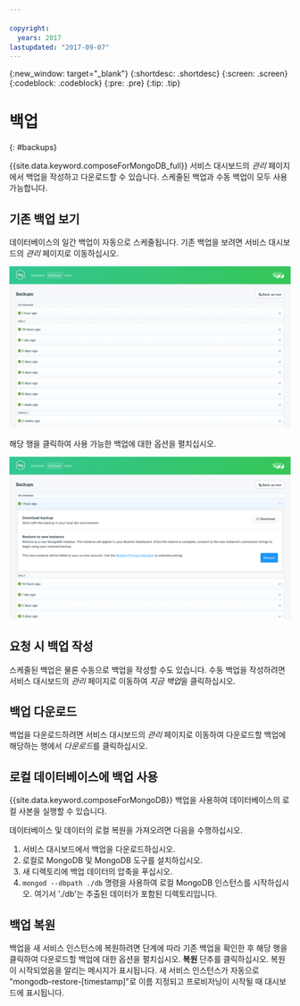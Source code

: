 ```yaml
---

copyright:
  years: 2017
lastupdated: "2017-09-07"
---
```


{:new_window: target="_blank"}
{:shortdesc: .shortdesc}
{:screen: .screen}
{:codeblock: .codeblock}
{:pre: .pre}
{:tip: .tip}

# 백업
{: #backups}

{{site.data.keyword.composeForMongoDB_full}} 서비스 대시보드의 *관리* 페이지에서 백업을 작성하고 다운로드할 수 있습니다. 스케줄된 백업과 수동 백업이 모두 사용 가능합니다.

## 기존 백업 보기

데이터베이스의 일간 백업이 자동으로 스케줄됩니다. 기존 백업을 보려면 서비스 대시보드의 *관리* 페이지로 이동하십시오. 

![백업](./images/mongodb-backups-show.png "사용 가능한 백업 목록")

해당 행을 클릭하여 사용 가능한 백업에 대한 옵션을 펼치십시오.
  
![백업 옵션](./images/mongodb-backups-options.png "백업에 대한 옵션") 

## 요청 시 백업 작성

스케줄된 백업은 물론 수동으로 백업을 작성할 수도 있습니다. 수동 백업을 작성하려면 서비스 대시보드의 *관리* 페이지로 이동하여 *지금 백업*을 클릭하십시오.

## 백업 다운로드

백업을 다운로드하려면 서비스 대시보드의 *관리* 페이지로 이동하여 다운로드할 백업에 해당하는 행에서 *다운로드*를 클릭하십시오. 

## 로컬 데이터베이스에 백업 사용

{{site.data.keyword.composeForMongoDB}} 백업을 사용하여 데이터베이스의 로컬 사본을 실행할 수 있습니다.

데이터베이스 및 데이터의 로컬 복원을 가져오려면 다음을 수행하십시오.

1. 서비스 대시보드에서 백업을 다운로드하십시오.
2. 로컬로 MongoDB 및 MongoDB 도구를 설치하십시오.
3. 새 디렉토리에 백업 데이터의 압축을 푸십시오.
4. `mongod --dbpath ./db` 명령을 사용하여 로컬 MongoDB 인스턴스를 시작하십시오. 여기서 './db'는 추출된 데이터가 포함된 디렉토리입니다.

## 백업 복원

백업을 새 서비스 인스턴스에 복원하려면 단계에 따라 기존 백업을 확인한 후 해당 행을 클릭하여 다운로드할 백업에 대한 옵션을 펼치십시오. **복원** 단추를 클릭하십시오. 복원이 시작되었음을 알리는 메시지가 표시됩니다. 새 서비스 인스턴스가 자동으로 "mongodb-restore-[timestamp]"로 이름 지정되고 프로비저닝이 시작될 때 대시보드에 표시됩니다.
